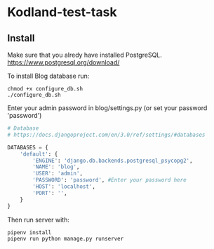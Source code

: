 # Kodland-test-task

## Install
Make sure that you alredy have installed PostgreSQL.
https://www.postgresql.org/download/

To install Blog database run:
```
chmod +x configure_db.sh
./configure_db.sh
```

Enter your admin password in blog/settings.py (or set your password 'password')

```python
# Database
# https://docs.djangoproject.com/en/3.0/ref/settings/#databases

DATABASES = {
    'default': {
        'ENGINE': 'django.db.backends.postgresql_psycopg2',
        'NAME': 'blog',
        'USER': 'admin',
        'PASSWORD': 'password', #Enter your password here
        'HOST': 'localhost',
        'PORT': '',
    }
}
```

Then run server with:
```
pipenv install
pipenv run python manage.py runserver
```
